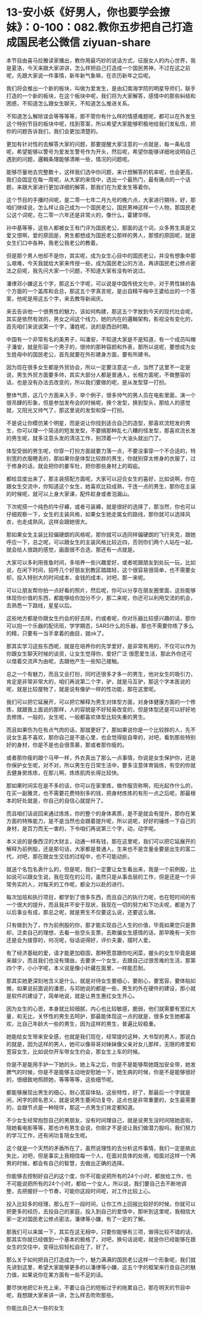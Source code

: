 # 13-安小妖《好男人，你也要学会撩妹》：0-100：082.教你五步把自己打造成国民老公微信 ziyuan-share

本节目由喜马拉雅读家播出，教你用最巧妙的说话方式，征服女人的内心世界，我是夏洛，今天来跟大家讲讲，怎么样把自己打造成一个国民男神，不过在这之前呢，先跟大家说一件事情，新年新气象嘛，在农历新年之后呢。

我们将会推出一个新的板块，叫做为爱发生，是由幻南海学院的明星导师们，联手打造的一个新的板块，在这个板块中呢，我们将为大家解答，感情中的那些糾结和困惑，不知道怎么跟女生聊天，不知道怎么推进关系。

不知道怎么解除误会等等等等，那不管你有什么样的情感难题呢，都可以在外发生这个特别节目的板块中呢，找到答案，所以希望大家能够积极地给我们发私信，把你的问题告诉我们，我们会更加清楚的。

更加有针对性的去解答大家的问题，那要提醒大家注意的一点就是，每一条私信呢，希望能够以警号为爱发生警号作为开头，然后呢，希望你能够详细地说明自己遇到的问题，邏輯条理能够清晰一些，情况的问题呢。

能够尽量地去完整数十，这样我们选中你问题，来计想解答的机率呢，也会更高，我们会固定在每一周呢，从大家的来信中，选出一个最热门，最有痛点的一个话题，来跟大家进行更加详细的解答，那我们在为爱发生等着你。

这个节目的手播时间呢，是二零一七年二月九号的晚六点，大家进行期待，好，那咱们继续说，怎么样让自己成为一个国民老公，国民男神这样一个人物，那国民老公这个词呢，在二零一六年还是非常火的，像什么，霍建华呀。

孙中基等等，这些人都被女王有门评为国民老公，那面的这个词，众多男生真是又爱又恨啊，爱的原因是，男生都想成为国民老公那样的男人，那恨的原因呢，就是女生们口中各种，我老公我老公的教着。

但是那个男人他却不是你，其实呢，成为女生心目中的国民老公，并没有想象中那么艰难，今天我就给大家来传授一些，成为国民老公的方法，再讲国民老公修点密法之前呢，我先问大家一个问题，不知道大家有没有听说过。

潘律邓小嫌这五个字，那这五个字呢，可以说是中国传统文化中，对于男性妹的各个方面的一个盖库和会总，那这五个字真言呢，是出自精平梅中王婆给出的一个答案，他呢是用这五个字，来去教导新闻庆。

来去告诉他一个很男性的魅力，该如何构建，那这五个字放到今天的现代社会呢，其实是依然有效的，男女之间这个线力，她的内在的邏輯架构，影视没有变化的，首先咱们来说说第一个字，潘姓呢，说的是西劲时期。

中国有一个非常有名的美男子，叫潘安，不知道大家是不是知道，有一个成员叫帽子潘安，就是形容一个男子的，很帅的那种容颜和外表，那所以说呢，要想成为女生姓母中的国民老公，首先就要在外形建身方面，要有所建书。

因为现在很多女生都是外贸协会，所以一定要注意这一点，当然了这里不一定是说，男生外贸方面要多帅，其实大部分人都是普通人，长相方面呢，不做整容的话，也是没有办法去改变的，所以我们要做的呢，是从发型穿一打扮。

整体气质，这几个方面来入手，举个例子，很多帅气的男人员在电影里面，演一个很吊肆的形象，但是参加发布会的时候呢，换个发型，换到型头，那给人的感觉就，又阳光又帅气了，那这里说的发型和穿一打扮。

不是说让你模仿某个明星，而是说让你找到适合自己的造型，那喜欢流短发的男生，你可以理一个简洁的短发发型，不要搞那种乱七八糟的怪发型，那喜欢流长发的男生呢，就多注意头发的清洁工作，别顶着一个大油头就出门了。

体型受弱的男生呢，你穿一打扮方面就要力落一点，不要没事穿一个不合适的，特别宽的衣服瞎丢的，那如果你是体型比较胖的男生，你就别穿太修身的衣服了，过于修身的话，就会把你的姜军杜，把你那些身材上的瑕疵。

都给显度出来了，那主装搭配方面呢，大家可以迎合女生的喜好，比如说啊，你在跟女生交流中，你知道这个女生，她喜欢比较成熟，干连一点的男生，那你在主装的时候呢，就可以上身大家课，配件趁身或者泡漏山。

下次呢搭一个纯色的牛仔褲，或者弓装褲，就是很好的选择了，那当然，你也可以仔细观察一下，女生的主装风格，如果女生她走属女的路线，那你就可以选择风衣，也走成熟风，这样会跟她很大。

那如果女生主装比较偏硬朗的风格呢，那你就可以选同样偏硬朗的飞行夹克，跟她呼应一下，总之呢，可以跟女生的主装风格比较近四，否则你们两个人站在一起，就会给人很跳的感觉，画面很不合选，那还有一点就是。

大家可以多利用夜鱼时间，多培养一些兴趣爱好，或者呢跟朋友到处玩一玩，比如说，在闲下时间，招呼几个好朋友到教区踏踏轻，这个很容易很简单，也不需要女却，投入特别大的时间成本，金钱的成本，对吧，那一来呢。

可以让朋友帮你拍一点好看的照片，然后呢，你可以分享在朋友圈里面，这些能够体现你价值的东西，都能够给你加分不少，那二来呢，你还可以利用交流的机会，去熟悉一下路线，星星以后。

这些地方都是你跟女生约会的好去除，约或者呢，你对乐器比较感兴趣的话，那你可以抱一个乐器的配讯班，学学期态，SARS什么的乐器，那也不需要你练了多么的精，只要有一当手拿着的曲目，就ok了。

那其实学习这些东西呢，就是在培养你的先学爱好，是非常有用的，不仅可以作为你跟女生聊天时候的谈资，让女生觉得你，爱好广泛 很愿爱生活，那此外你还可以借着交流声为由呢，去跟他产生一些知己接触。

总之一个有魅力，而且又会打扮，同时还很多才多一的男生，他对女生的吸引力，肯定是非常非常大的，咱们再说第二个字，驴，就是马互驴，那这个字本医说的呢，就是比较屋物了，就是说有像驴一样的性功能，那在这里呢。

我们可以把它延展开，可以把它解释为男生对体型方面，对身体健康方面的一个修炼，就跟我上面说的那样，人的容貌是不好轻易改变的，但是体型还是可以好好地去修炼，一般的，女生呢，一般都喜欢体型比较失重的男生。

而且如果伤为在有点气肉的话，那就更好了，那如果说你是一个比较胖的人，先不说女生喜不喜欢，那你自己是不是心里，也会觉得挺自卑的，对吧，看到那些特别好的身材，你是不是也会很羡慕，那或者那你瘦的。

或者那你瘦的跟个马甲一样，外衣真出了那么一点事情，你说是女生保护你，还是你保护女生呢，对不对，所以男生在日常生活中，要多注意体育锻炼，有空的你就去健身房炼炼，在那儿啊，炼炼肌肉长得比较快。

那如果时间实在是不多的话，你可以在家里练，做作服货称啊，阳光起作什么的，在买一副雅灵，也不需要花费特别多的钱，把身材炼炼的有形一点之后呢，那最根本的好处就是，你自己的自信心就提升了。

而且咱们话说回来通过炼炼，你的整个的身体素质，是不是就会有提升，那你在某方面的特殊能力，是不是当然也会跟着提升呢，所以说呢，好好的锤炼一下自己的身材，是百力而无一害的，下令咱们再说第三个字，动，动字呢。

本义说的是像西汉的大财主，动通一样有钱，那在这里呢，我们可以把它延展开的解释为前例股，还是那句话，大家都是普通人，生来也不是含量金要是出生的富二代，对吧，那在跟女生交往的过程中，也不可能动折。

就送个名包名表什么的，但是呢，我们一定要让女生看出来，我是一个前例股，比如说可以跟女生说，我在现在的公司，虽然只是从事击层的工作，但是还是一个非常务实的人，对每天的工作呢，都全力以赴的进行。

每次加班和执行项目，都学到了很多东西，而且自己的执行力呢，也在短时间的有一个很大的提升，而且我并不安于现状，我现在一切的努力和下功夫呢，都是为了以后事业有成，那总之呢，就是男生不仅要这么说，还要这么做。

只有做到为了，作为前例股的你，那才能实现自己人生的价值，毕竟如果您只是靠却，泛卖自己的理想，去看一些空头支票，去欺骗女生感情的话，那早晚有一天你还是会为接穿的，何况呢，俗话说得好，评价夫妻，摆时人爱。

有了经济基础的爱，请才能更加稳固，那种愿意跟你吃闲菜，握头的女生毕竟是越来越少，而且我们也没有理由，去要求一个女生，去跟自己过很苦难的生活，那第四个字，小小字呢，本义说是像小针藏在面里，一样能忍耐。

那其实她更深刻地含义是什么，就是对待女生要细心，要耐心，要宽容，要体贴如微，如果说前面说的潘恩，与邓她说的都是一些，男生的外在硬件的建设，那小就是软件的建设了，简单地说，就是让男生惠红女生开心。

因为女生的心思，本身就比较细腻，内心也比较敏感，脆弱，他们就需要有宽红大量，和无比，关怀性的男生去呵护，那最能体现这一点的就是，很多女生她都喜欢，比自己年龄大一些的男生，因为这样的男生，普遍比较稳重。

她能给女生带来安全感，也就是我们现在，经常提的这种，大书型的男人，那说白的就是，因为这样的男人，她可以像哥哥对妹妹像父亲对女儿那样，无限的疼爱和宽容女生，比如说你开车带女生约会，那女生上车的时候。

你是不是能用手护一下她的头，她上车之后，你是不是能够帮她既加安全带，她发脾气的时候，你是不是能够主动地安慰她一下，她生病的时候，你是不是能够很好的，很细致地照顾她，等等等等，这些细节呢。

都能够展现出男生的细心，耐心宽容体贴，这些特性，好了，那最后一个字就是闲，闲字的顾名思义，就是说男生要闲功复夺，这点也是非常重要的，女生最需要的，会跟节点是一种陪伴，那这一点男生们肯定都知道。

不少女生经常抱怨自己的男朋友，没有时间理自己，就是说男生没时间陪她逛街，陪她看电影等等，那也许有男生会说，你刚才不是说让我们做潜力股吗，我们努力的学习工作，还有闲功复陪女生呢。

这个就是一个天然的矛盾所在了，虽然说理性的去分析这件事情，我们一定是故此失比，对吧，但是事实上我相信每一个人，在面对具体的处境，咱面对这样一个两男的时候，都会有自己的智慧，去做出正确的选择。

你能够去控制好自己的这个度，你不可能说把所有的24个小时，都放给工作，也不可能说把所有的24个小时，都给一个女人，所以说，我们要自己去不断地调整，去把握好一个节奏，可能你这段时间呢，对工作比较上心。

投入比较多的经理，那么在下一段时间，让你工作上回报比较好的时候，你就可以把更多的经历，去投自己的家庭，投入到自己的爱情中，那听到这里呢，我相信大家一定对国民老公修点密法，潘律等小嫌，有了一定的了解。

那我们可以来属一下，其实在这无相中，只要你能够有三项，做得比较不错的话，那其实你就已经做到一个基本的极格了，对吧，换句话说呢，就是你已经能够在跟女生的交往中，变得比较轻松自在了，好了。

那么关于如何把自己打造成为一个，魅力满满的国民老公这样一个形象呢，我们就先讲到这里，希望大家能够更多的以潘律等小嫌，这五个字的框架来行良自己的魅力值，如果说你在某方面有一些不足的话。

要尽快地把它补充上来，不要让自己的短板过于的拖累自己，那在明天的节目中呢，我想跟大家来讲一讲，怎么样去吹吹那些。

你能比自己大一些的女生